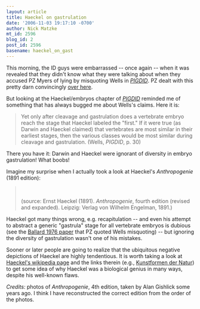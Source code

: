 ```yaml
---
layout: article
title: Haeckel on gastrulation
date: '2006-11-03 19:17:10 -0700'
author: Nick Matzke
mt_id: 2596
blog_id: 2
post_id: 2596
basename: haeckel_on_gast
---
```

This morning, the ID guys were embarrassed -- once again -- when it was revealed that they didn't know what they were talking about when they accused PZ Myers of lying by misquoting Wells in _[PIGDID](/archives/2006/08/the-politically.html)_.  PZ dealt with this pretty darn convincingly [over here](http://scienceblogs.com/pharyngula/2006/11/pz_myers_is_such_a_liar.php).

But looking at the Haeckel/embryos chapter of _[PIGDID](/archives/2006/08/the-politically.html)_ reminded me of something that has always bugged me about Wells's claims.  Here it is:

> Yet only after cleavage and gastrulation does a vertebrate embryo reach the stage that Haeckel labeled the "first." If it were true (as Darwin and Haeckel claimed) that vertebrates are most similar in their earliest stages, then the various classes would be most similar during cleavage and gastrulation. (Wells, _PIGDID_, p. 30)

There you have it: Darwin and Haeckel were ignorant of diversity in embryo gastrulation!  What boobs!

Imagine my surprise when I actually took a look at Haeckel's _Anthropogenie_ (1891 edition):

> <img src="/PT/uploads/2006/Haeckel_1891_Anthropogenie_4th-ed_gastrulation_worm_frog_etc.jpg" alt="" style="" />
> 
> <img src="/PT/uploads/2006/Haeckel_1891_Anthropogenie_4th-ed_gastrulation_fisch_krebs_etc.jpg" alt="" style="" />
> 
> (source: Ernst Haeckel (1891). _Anthropogenie_, fourth edition (revised and expanded).  Leipzig: Verlag von Wilhelm Engelman, 1891.)

Haeckel got many things wrong, e.g. recapitulation -- and even his attempt to abstract a generic "gastrula" stage for all vertebrate embryos is dubious (see the [Ballard 1976 paper](http://links.jstor.org/sici?sici=0006-3568%28197601%2926%3A1%3C36%3APOGRAV%3E2.0.CO%3B2-5) that PZ quoted Wells misquoting) -- but ignoring the diversity of gastrulation wasn't one of his mistakes.

Sooner or later people are going to realize that the ubiquitous negative depictions of Haeckel are highly tendentious.  It is worth taking a look at [Haeckel's wikipedia page](http://en.wikipedia.org/wiki/Ernst_Haeckel) and the links therein (e.g., [Kunstformen der Natur](http://en.wikipedia.org/wiki/Kunstformen_der_Natur)) to get some idea of why Haeckel was a biological genius in many ways, despite his well-known flaws.

_Credits:_ photos of _Anthropogenie_, 4th edition, taken by Alan Gishlick some years ago.  I think I have reconstructed the correct edition from the order of the photos.
